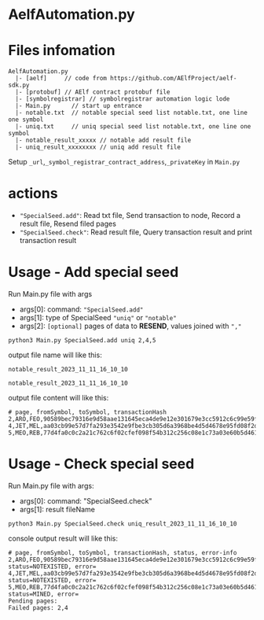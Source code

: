 # AelfAutomation.py


# Files infomation

```shell
AelfAutomation.py
  |- [aelf]     // code from https://github.com/AElfProject/aelf-sdk.py 
  |- [protobuf] // AElf contract protobuf file
  |- [symbolregistrar] // symbolregistrar automation logic lode
  |- Main.py      // start up entrance
  |- notable.txt  // notable special seed list notable.txt, one line one symbol
  |- uniq.txt     // uniq special seed list notable.txt, one line one symbol
  |- notable_result_xxxxx // notable add result file
  |- uniq_result_xxxxxxxx // uniq add result file
```

Setup `_url`,`_symbol_registrar_contract_address`,`_privateKey` in `Main.py`

# actions
- `"SpecialSeed.add"`: Read txt file, Send transaction to node, Record a result file, Resend filed pages
- `"SpecialSeed.check"`: Read result file, Query transaction result and print transaction result


# Usage - Add special seed

Run Main.py file with args

- args[0]: command: `"SpecialSeed.add"`
- args[1]: type of SpecialSeed `"uniq"` or `"notable"`
- args[2]: `[optional]` pages of data to **RESEND**, values joined with `"," `

```shell
python3 Main.py SpecialSeed.add uniq 2,4,5
```

output file name will like this:

`notable_result_2023_11_11_16_10_10`

`notable_result_2023_11_11_16_10_10`

output file content will like this:
```shell
# page, fromSymbol, toSymbol, transactionHash
2,ARO,FEO,90589bec79316e9d58aae131645eca4de9e12e301679e3cc5912c6c99e59f386
4,JET,MEL,aa03cb99e57d7fa293e3542e9fbe3cb305d6a3968be4d5d4678e95fd08f2d47a
5,MEO,REB,77d4fa0c0c2a21c762c6f02cfef098f54b312c256c08e1c73a03e60b5d461b71
```


# Usage - Check special seed
Run Main.py file with args:
- args[0]: command: "SpecialSeed.check"
- args[1]: result fileName

```shell
python3 Main.py SpecialSeed.check uniq_result_2023_11_11_16_10_10
```

console output result will like this:

```shell
# page, fromSymbol, toSymbol, transactionHash, status, error-info
2,ARO,FEO,90589bec79316e9d58aae131645eca4de9e12e301679e3cc5912c6c99e59f386 status=NOTEXISTED, error=
4,JET,MEL,aa03cb99e57d7fa293e3542e9fbe3cb305d6a3968be4d5d4678e95fd08f2d47a status=NOTEXISTED, error=
5,MEO,REB,77d4fa0c0c2a21c762c6f02cfef098f54b312c256c08e1c73a03e60b5d461b71 status=MINED, error=
Pending pages: 
Failed pages: 2,4
```
